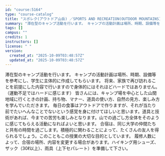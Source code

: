 ```yaml
---
id: "course:5164"
type: "course-catalog"
title: "スポレク(アウトドア山岳) ／SPORTS AND RECREATION(OUTDOOR MOUNTAINS)"
summary: "滞在型のキャンプ活動を行います。 キャンプの活動計画は場所、時期、設備等を参考にし、学生に主体的に作成してもらいます。 将来、家族で再び訪れることを前提にした内容で行いますので身体的にはそれほどハードではありません。（運動不足ではハードに感…"
tags: []
campus: ""
credits: 1
instructors: []
license: " "
version:
  created_at: "2025-10-09T03:48:57Z"
  updated_at: "2025-10-09T03:48:57Z"
---
```


滞在型のキャンプ活動を行います。 キャンプの活動計画は場所、時期、設備等を参考にし、学生に主体的に作成してもらいます。 将来、家族で再び訪れることを前提にした内容で行いますので身体的にはそれほどハードではありません。（運動不足ではハードに感じます） 皆さんには、キャンプ場を中心とした山間地域に行くときの計画、持ち物、マナー、道具の使い方、自然の見方、楽しみ方を学んでいただきます。 毎日の食事はアウトドアで作りますが、それが当たり前でたいへんなことでないという感覚を身に付けてほしいと思います。道具と技術があれば、今までの苦労も楽しみとなります。山での過ごし方全体をそのように感じてもらえる活動になればよいと思います。 合宿は、同じ大学の仲間たちと共有の時間を過ごします。積極的に関わることによって、たくさんの友人を得られるでしょう。このこともこの授業の大切な目的としています。 履修人数によって、合宿の場所、内容を変更する場合があります。ハイキング用シューズ、ザック（30ℓ以上）、雨具（上下セパレート）を準備して下さい。
